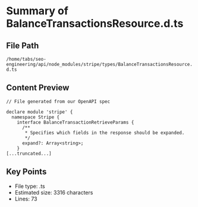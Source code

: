 # Summary of BalanceTransactionsResource.d.ts
  
## File Path
`/home/tabs/seo-engineering/api/node_modules/stripe/types/BalanceTransactionsResource.d.ts`

## Content Preview
```
// File generated from our OpenAPI spec

declare module 'stripe' {
  namespace Stripe {
    interface BalanceTransactionRetrieveParams {
      /**
       * Specifies which fields in the response should be expanded.
       */
      expand?: Array<string>;
    }
[...truncated...]
```

## Key Points
- File type: .ts
- Estimated size: 3316 characters
- Lines: 73
